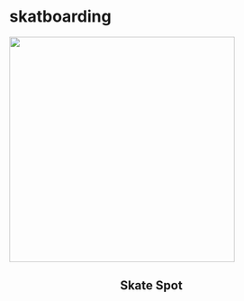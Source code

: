 # skatboarding
<img src="https://user-images.githubusercontent.com/71866173/112087903-30059f80-8bd2-11eb-86c4-577a2b3f9b43.png" width="400px" height=400px >
<h2 align="center">Skate Spot</h2>
